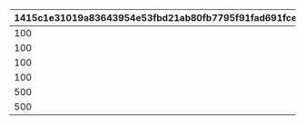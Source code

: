 |1415c1e31019a83643954e53fbd21ab80fb7795f91fad691fced73fa203d8487|07ab31e38519fbdcc299d8606e59c826b237a3d1fb4c2b858abaa4f098d75cab|cb0038f839f86c98129c7fad90bdd91501d777ecf90f6c858561001f428a16a7|c11b999c1b8ff16bc8f10ca285dad84061f7389e753080b1611afd4aaafefd0c|3a449ecc24d9576448912d464d12d09761374f84b677affbe82e54d207de23b6|11ff7b08f5d73888923a810a981eab7d606a9efe28d3ca3bd710d955b01f1006|27511c1c2e113d8f7b51443b05bcadf83f29fe0ddf45455f3bb11fe852c35234|d91073aa9d447fa2821e49dce138e1a151486154692c58a3d1c288c501941984|4b3f9469531cd2bd99af87f87dabb0d3b08632aafd0112974f006a6c0f0f9b28|8ab16a0492427fdd203a12bddbc5935a8a99cf19261e4ed61bfd44476bde5064|539d5b70785eee65beb7df3892b2d2cd14d790bc3c6ee9dcdc7f4f4689206c26|e690092f989f919acfa18b5f6d6ea0847b99b28e3e86a642aed6a1b3a92c05b9|85f7ce06af68f77836a7d9eb6492a3fd5ecfbed3b7804832fa8e6fc4c5169b4b|8c38337a3017da45a85aeb21b78f0524698402614142312a7079059d053acb92|b2a32560ddb85ffadab6e017302eb8627dfac920f643cce9be9036f36eade874|
| --- | --- | --- | --- | --- | --- | --- | --- | --- | --- | --- | --- | --- | --- | --- |
|100|bgm_MC043|2023/09/15 14:59:59|1|96001|-1|2023/06/30 12:00:00|8|2023/09/22 14:59:59|10010001|bgm_MC043|1|-1|-1|16|
|100|bgm_MC043|2023/12/15 14:59:59|2|96002|-1|2023/09/15 15:00:00|8|2023/12/22 14:59:59|10020001|bgm_MC043|1|-1|-1|16|
|100|bgm_MC103|2024/03/15 14:59:59|3|96003|-1|2023/12/15 15:00:00|8|2024/03/22 14:59:59|10030001|bgm_MC103|2|-1|-1|16|
|100|bgm_MC103|2024/06/15 14:59:59|4|96004|-1|2024/03/15 15:00:00|8|2024/06/22 14:59:59|10040363|bgm_MC103|2|-1|-1|16|
|500|bgm_MC103|2024/09/15 14:59:59|5|96005|-1|2024/06/15 15:00:00|10|2024/09/22 14:59:59|10050001|bgm_MC103|2|-1|-1|16|
|500|bgm_MC103|2024/12/15 14:59:59|6|96006|-1|2024/09/15 15:00:00|10|2024/12/22 14:59:59|10060001|bgm_MC103|2|-1|-1|16|